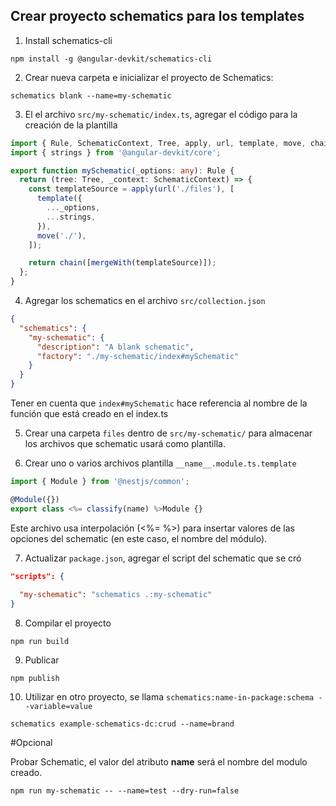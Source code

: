 ## Crear proyecto schematics para los templates

1. Install schematics-cli
```
npm install -g @angular-devkit/schematics-cli
```

2. Crear nueva carpeta e inicializar el proyecto de Schematics:
```
schematics blank --name=my-schematic
```


3. El el archivo `src/my-schematic/index.ts`, agregar el código para la creación de la plantilla

```typescript
import { Rule, SchematicContext, Tree, apply, url, template, move, chain, mergeWith } from '@angular-devkit/schematics';
import { strings } from '@angular-devkit/core';

export function mySchematic(_options: any): Rule {
  return (tree: Tree, _context: SchematicContext) => {
    const templateSource = apply(url('./files'), [
      template({
        ..._options,
        ...strings,
      }),
      move('./'),
    ]);

    return chain([mergeWith(templateSource)]);
  };
}
```

4. Agregar los schematics en el archivo `src/collection.json`
```json
{
  "schematics": {
    "my-schematic": {
      "description": "A blank schematic",
      "factory": "./my-schematic/index#mySchematic"
    }
  }
}
```

Tener en cuenta que `index#mySchematic` hace referencia al nombre de la función que está creado en el index.ts

5. Crear una carpeta `files` dentro de `src/my-schematic/` para almacenar los archivos que schematic usará como plantilla.

6. Crear uno o varios archivos plantilla `__name__.module.ts.template` 

```typescript
import { Module } from '@nestjs/common';

@Module({})
export class <%= classify(name) %>Module {}
```

Este archivo usa interpolación (<%= %>) para insertar valores de las opciones del schematic (en este caso, el nombre del módulo).


7. Actualizar `package.json`,   agregar el script del schematic que se cró
```json
"scripts": {
  
  "my-schematic": "schematics .:my-schematic"
}
```

8. Compilar el proyecto
```
npm run build
```

9. Publicar 
```
npm publish
```

10. Utilizar en otro proyecto, se llama  `schematics:name-in-package:schema --variable=value`

```
schematics example-schematics-dc:crud --name=brand
```

#Opcional

Probar Schematic, el valor del  atributo __name__ será el nombre del modulo creado.
```
npm run my-schematic -- --name=test --dry-run=false
```